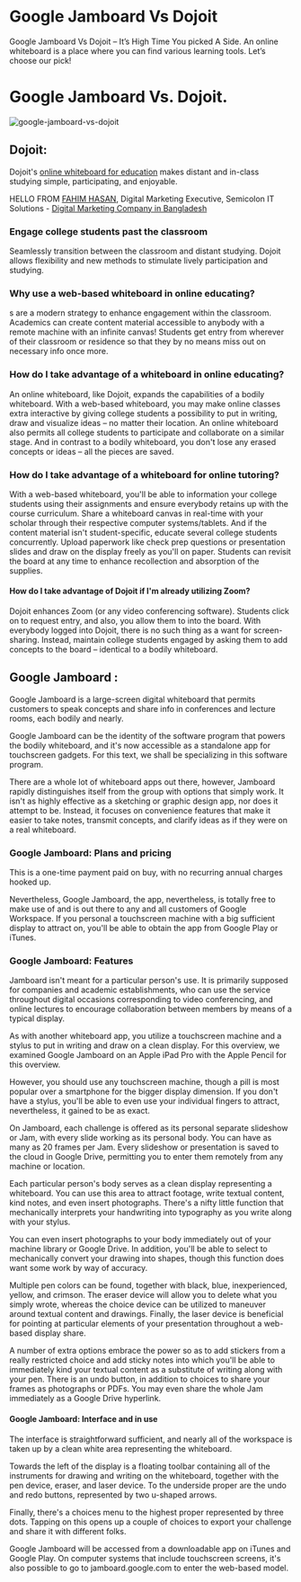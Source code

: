 # Google Jamboard Vs Dojoit
Google Jamboard Vs Dojoit – It’s High Time You picked A Side. An online whiteboard is a place where you can find various learning tools. Let’s choose our pick!

# Google Jamboard Vs. Dojoit.

![google-jamboard-vs-dojoit](https://blogger.googleusercontent.com/img/a/AVvXsEgOHGDlNLZ8O323Y5ZskCo4o7_nXsp65DIUV06GJoIzQ25JMPA9-ukbpO0dBlC41YBrsazfo-Z4hHHexOBVRbmZdaqhvBCm8cfV9U5qANxnT6259eDeg-ejancNfbrcS_46KbgVhcNvhGUKgmC5Su4INSSS6PPwpfXKa3PpHzG8ZvagK_Uwq77gsGIrPw=w640-h314)

## Dojoit:

Dojoit&#39;s [online whiteboard for education](https://www.dojoit.com/online-whiteboard-for-education) makes distant and in-class studying simple, participating, and enjoyable.

HELLO FROM [FAHIM HASAN](https://www.linkedin.com/in/fahim-khan-ab553b211/), Digital Marketing Executive, Semicolon IT Solutions - [Digital Marketing Company in Bangladesh](https://semicolonit.com/digital-marketing-company-in-bangladesh/)

### Engage college students past the classroom

Seamlessly transition between the classroom and distant studying. Dojoit allows flexibility and new methods to stimulate lively participation and studying.

### Why use a web-based whiteboard in online educating?


s are a modern strategy to enhance engagement within the classroom. Academics can create content material accessible to anybody with a remote machine with an infinite canvas! Students get entry from wherever of their classroom or residence so that they by no means miss out on necessary info once more.

### How do I take advantage of a whiteboard in online educating?

An online whiteboard, like Dojoit, expands the capabilities of a bodily whiteboard. With a web-based whiteboard, you may make online classes extra interactive by giving college students a possibility to put in writing, draw and visualize ideas – no matter their location. An online whiteboard also permits all college students to participate and collaborate on a similar stage. And in contrast to a bodily whiteboard, you don&#39;t lose any erased concepts or ideas – all the pieces are saved.

### How do I take advantage of a whiteboard for online tutoring?

With a web-based whiteboard, you&#39;ll be able to information your college students using their assignments and ensure everybody retains up with the course curriculum. Share a whiteboard canvas in real-time with your scholar through their respective computer systems/tablets. And if the content material isn&#39;t student-specific, educate several college students concurrently. Upload paperwork like check prep questions or presentation slides and draw on the display freely as you&#39;ll on paper. Students can revisit the board at any time to enhance recollection and absorption of the supplies.

#### How do I take advantage of Dojoit if I&#39;m already utilizing Zoom?

Dojoit enhances Zoom (or any video conferencing software). Students click on to request entry, and also, you allow them to into the board. With everybody logged into Dojoit, there is no such thing as a want for screen-sharing. Instead, maintain college students engaged by asking them to add concepts to the board – identical to a bodily whiteboard.

## **Google Jamboard** :

Google Jamboard is a large-screen digital whiteboard that permits customers to speak concepts and share info in conferences and lecture rooms, each bodily and nearly.

Google Jamboard can be the identity of the software program that powers the bodily whiteboard, and it&#39;s now accessible as a standalone app for touchscreen gadgets. For this text, we shall be specializing in this software program.

There are a whole lot of whiteboard apps out there, however, Jamboard rapidly distinguishes itself from the group with options that simply work. It isn&#39;t as highly effective as a sketching or graphic design app, nor does it attempt to be. Instead, it focuses on convenience features that make it easier to take notes, transmit concepts, and clarify ideas as if they were on a real whiteboard.

### Google Jamboard: Plans and pricing

This is a one-time payment paid on buy, with no recurring annual charges hooked up.

Nevertheless, Google Jamboard, the app, nevertheless, is totally free to make use of and is out there to any and all customers of Google Workspace. If you personal a touchscreen machine with a big sufficient display to attract on, you&#39;ll be able to obtain the app from Google Play or iTunes.

### Google Jamboard: Features

Jamboard isn&#39;t meant for a particular person&#39;s use. It is primarily supposed for companies and academic establishments, who can use the service throughout digital occasions corresponding to video conferencing, and online lectures to encourage collaboration between members by means of a typical display.

As with another whiteboard app, you utilize a touchscreen machine and a stylus to put in writing and draw on a clean display. For this overview, we examined Google Jamboard on an Apple iPad Pro with the Apple Pencil for this overview.

However, you should use any touchscreen machine, though a pill is most popular over a smartphone for the bigger display dimension. If you don&#39;t have a stylus, you&#39;ll be able to even use your individual fingers to attract, nevertheless, it gained to be as exact.

On Jamboard, each challenge is offered as its personal separate slideshow or Jam, with every slide working as its personal body. You can have as many as 20 frames per Jam. Every slideshow or presentation is saved to the cloud in Google Drive, permitting you to enter them remotely from any machine or location.

Each particular person&#39;s body serves as a clean display representing a whiteboard. You can use this area to attract footage, write textual content, kind notes, and even insert photographs. There&#39;s a nifty little function that mechanically interprets your handwriting into typography as you write along with your stylus.

You can even insert photographs to your body immediately out of your machine library or Google Drive. In addition, you&#39;ll be able to select to mechanically convert your drawing into shapes, though this function does want some work by way of accuracy.

Multiple pen colors can be found, together with black, blue, inexperienced, yellow, and crimson. The eraser device will allow you to delete what you simply wrote, whereas the choice device can be utilized to maneuver around textual content and drawings. Finally, the laser device is beneficial for pointing at particular elements of your presentation throughout a web-based display share.

A number of extra options embrace the power so as to add stickers from a really restricted choice and add sticky notes into which you&#39;ll be able to immediately kind your textual content as a substitute of writing along with your pen. There is an undo button, in addition to choices to share your frames as photographs or PDFs. You may even share the whole Jam immediately as a Google Drive hyperlink.

#### Google Jamboard: Interface and in use

The interface is straightforward sufficient, and nearly all of the workspace is taken up by a clean white area representing the whiteboard.

Towards the left of the display is a floating toolbar containing all of the instruments for drawing and writing on the whiteboard, together with the pen device, eraser, and laser device. To the underside proper are the undo and redo buttons, represented by two u-shaped arrows.

Finally, there&#39;s a choices menu to the highest proper represented by three dots. Tapping on this opens up a couple of choices to export your challenge and share it with different folks.

Google Jamboard will be accessed from a downloadable app on iTunes and Google Play. On computer systems that include touchscreen screens, it&#39;s also possible to go to jamboard.google.com to enter the web-based model.
